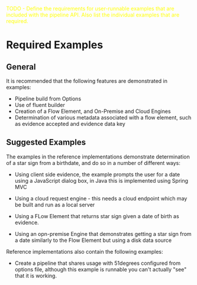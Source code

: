 <span style="color:yellow">TODO - Define the requirements for user-runnable examples that are 
included with the pipeline API.
Also list the individual examples that are required.</span>

# Required Examples

## General

It is recommended that the following features are demonstrated in examples:

- Pipeline build from Options
- Use of fluent builder
- Creation of a Flow Element, and On-Premise and Cloud Engines
- Determination of various metadata associated with a flow element, such as 
  evidence accepted and evidence data key 

## Suggested Examples

The examples in the reference implementations demonstrate determination of a 
star sign from a birthdate, and do so in a number of different ways:

- Using client side evidence, the example prompts the user for a date using a 
  JavaScript dialog box, in Java this is implemented using Spring MVC

- Using a cloud request engine - this needs a cloud endpoint which may be 
  built and run as a local server

- Using a FLow Element that returns star sign given a date of birth as
evidence.

- Using an opn-premise Engine that demonstrates getting a star sign from a date
  similarly to the Flow Element but using a disk data source 

Reference implementations also contain the following examples:

- Create a pipeline that shares usage with 51degrees configured from options file, 
  although this example is runnable you can't actually "see" that it is working.



